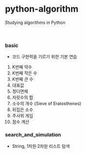 # python-algorithm
 Studying algorithms in Python<br><br><br>

### basic
- 코드 구현력을 기르기 위한 기본 연습
1) K번째 약수
2) K번째 작은 수
3) K번째 큰 수
4) 대표값
5) 정다면체
6) 자릿수의 합
7) 소수의 개수 (Sieve of Eratosthenes)
8) 뒤집은 소수
9) 주사위 게임
10) 점수 계산

### search_and_simulation
- String, 1차원·2차원 리스트 탐색
